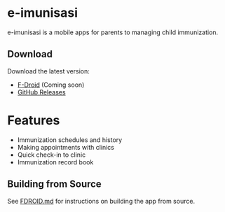 # e-imunisasi

e-imunisasi is a mobile apps for parents to managing child immunization.

## Download

Download the latest version:
- [F-Droid](https://f-droid.org/packages/com.peltops.e_imunisasi/) (Coming soon)
- [GitHub Releases](https://github.com/peltops/e-imunisasi/releases/download/v1.1.7/app-debug.apk)

# Features
- Immunization schedules and history
- Making appointments with clinics
- Quick check-in to clinic
- Immunization record book 

## Building from Source

See [FDROID.md](FDROID.md) for instructions on building the app from source.
